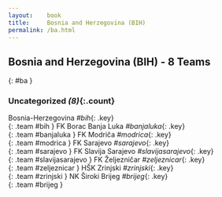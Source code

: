 ```yaml
---
layout:    book
title:     Bosnia and Herzegovina (BIH)
permalink: /ba.html
---
```


## Bosnia and Herzegovina (BIH) - 8 Teams
{: #ba }





### Uncategorized _(8)_{:.count}

Bosnia-Herzegovina _#bih_{: .key} <br>
{: .team #bih }
FK Borac Banja Luka _#banjaluka_{: .key} <br>
{: .team #banjaluka }
FK Modriča _#modrica_{: .key} <br>
{: .team #modrica }
FK Sarajevo _#sarajevo_{: .key} <br>
{: .team #sarajevo }
FK Slavija Sarajevo _#slavijasarajevo_{: .key} <br>
{: .team #slavijasarajevo }
FK Željezničar _#zeljeznicar_{: .key} <br>
{: .team #zeljeznicar }
HŠK Zrinjski _#zrinjski_{: .key} <br>
{: .team #zrinjski }
NK Široki Brijeg _#brijeg_{: .key} <br>
{: .team #brijeg }


 
